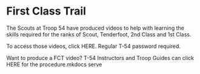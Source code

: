 # First Class Trail
The Scouts at Troop 54 have produced videos to help with learning the skills required for the ranks of Scout, Tenderfoot, 2nd Class and 1st Class.

To access those videos, click HERE.
       Regular T-54 password required.

 

 

Want to produce a FCT video?   T-54 Instructors and Troop Guides can click HERE for the procedure.mkdocs serve